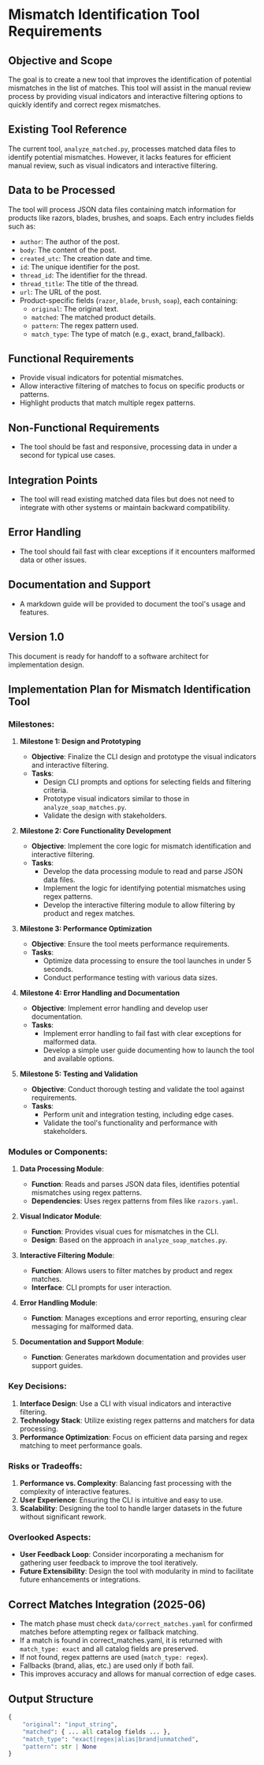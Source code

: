 # Mismatch Identification Tool Requirements

## Objective and Scope

The goal is to create a new tool that improves the identification of potential mismatches in the list of matches. This tool will assist in the manual review process by providing visual indicators and interactive filtering options to quickly identify and correct regex mismatches.

## Existing Tool Reference

The current tool, `analyze_matched.py`, processes matched data files to identify potential mismatches. However, it lacks features for efficient manual review, such as visual indicators and interactive filtering.

## Data to be Processed

The tool will process JSON data files containing match information for products like razors, blades, brushes, and soaps. Each entry includes fields such as:
- `author`: The author of the post.
- `body`: The content of the post.
- `created_utc`: The creation date and time.
- `id`: The unique identifier for the post.
- `thread_id`: The identifier for the thread.
- `thread_title`: The title of the thread.
- `url`: The URL of the post.
- Product-specific fields (`razor`, `blade`, `brush`, `soap`), each containing:
  - `original`: The original text.
  - `matched`: The matched product details.
  - `pattern`: The regex pattern used.
  - `match_type`: The type of match (e.g., exact, brand_fallback).

## Functional Requirements

- Provide visual indicators for potential mismatches.
- Allow interactive filtering of matches to focus on specific products or patterns.
- Highlight products that match multiple regex patterns.

## Non-Functional Requirements

- The tool should be fast and responsive, processing data in under a second for typical use cases.

## Integration Points

- The tool will read existing matched data files but does not need to integrate with other systems or maintain backward compatibility.

## Error Handling

- The tool should fail fast with clear exceptions if it encounters malformed data or other issues.

## Documentation and Support

- A markdown guide will be provided to document the tool's usage and features.

## Version 1.0

This document is ready for handoff to a software architect for implementation design.

## Implementation Plan for Mismatch Identification Tool

### Milestones:

1. **Milestone 1: Design and Prototyping**
   - **Objective**: Finalize the CLI design and prototype the visual indicators and interactive filtering.
   - **Tasks**:
     - Design CLI prompts and options for selecting fields and filtering criteria.
     - Prototype visual indicators similar to those in `analyze_soap_matches.py`.
     - Validate the design with stakeholders.

2. **Milestone 2: Core Functionality Development**
   - **Objective**: Implement the core logic for mismatch identification and interactive filtering.
   - **Tasks**:
     - Develop the data processing module to read and parse JSON data files.
     - Implement the logic for identifying potential mismatches using regex patterns.
     - Develop the interactive filtering module to allow filtering by product and regex matches.

3. **Milestone 3: Performance Optimization**
   - **Objective**: Ensure the tool meets performance requirements.
   - **Tasks**:
     - Optimize data processing to ensure the tool launches in under 5 seconds.
     - Conduct performance testing with various data sizes.

4. **Milestone 4: Error Handling and Documentation**
   - **Objective**: Implement error handling and develop user documentation.
   - **Tasks**:
     - Implement error handling to fail fast with clear exceptions for malformed data.
     - Develop a simple user guide documenting how to launch the tool and available options.

5. **Milestone 5: Testing and Validation**
   - **Objective**: Conduct thorough testing and validate the tool against requirements.
   - **Tasks**:
     - Perform unit and integration testing, including edge cases.
     - Validate the tool's functionality and performance with stakeholders.

### Modules or Components:

1. **Data Processing Module**:
   - **Function**: Reads and parses JSON data files, identifies potential mismatches using regex patterns.
   - **Dependencies**: Uses regex patterns from files like `razors.yaml`.

2. **Visual Indicator Module**:
   - **Function**: Provides visual cues for mismatches in the CLI.
   - **Design**: Based on the approach in `analyze_soap_matches.py`.

3. **Interactive Filtering Module**:
   - **Function**: Allows users to filter matches by product and regex matches.
   - **Interface**: CLI prompts for user interaction.

4. **Error Handling Module**:
   - **Function**: Manages exceptions and error reporting, ensuring clear messaging for malformed data.

5. **Documentation and Support Module**:
   - **Function**: Generates markdown documentation and provides user support guides.

### Key Decisions:

1. **Interface Design**: Use a CLI with visual indicators and interactive filtering.
2. **Technology Stack**: Utilize existing regex patterns and matchers for data processing.
3. **Performance Optimization**: Focus on efficient data parsing and regex matching to meet performance goals.

### Risks or Tradeoffs:

1. **Performance vs. Complexity**: Balancing fast processing with the complexity of interactive features.
2. **User Experience**: Ensuring the CLI is intuitive and easy to use.
3. **Scalability**: Designing the tool to handle larger datasets in the future without significant rework.

### Overlooked Aspects:

- **User Feedback Loop**: Consider incorporating a mechanism for gathering user feedback to improve the tool iteratively.
- **Future Extensibility**: Design the tool with modularity in mind to facilitate future enhancements or integrations.

## Correct Matches Integration (2025-06)

- The match phase must check `data/correct_matches.yaml` for confirmed matches before attempting regex or fallback matching.
- If a match is found in correct_matches.yaml, it is returned with `match_type: exact` and all catalog fields are preserved.
- If not found, regex patterns are used (`match_type: regex`).
- Fallbacks (brand, alias, etc.) are used only if both fail.
- This improves accuracy and allows for manual correction of edge cases.

## Output Structure

```python
{
    "original": "input_string",
    "matched": { ... all catalog fields ... },
    "match_type": "exact|regex|alias|brand|unmatched",
    "pattern": str | None
}
``` 